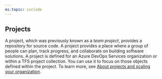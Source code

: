 ```yaml
---
ms.topic: include
---
```

 
## Projects
A project, which was previously known as a *team project*, provides a repository for source code. A project provides a place where a group of people can plan, track progress, and collaborate on building software solutions. A project is defined for an Azure DevOps Services organization or within a TFS project collection. You can use it to focus on those objects defined within the project. To learn more, see [About projects and scaling your organization](../../organizations/projects/about-projects.md).